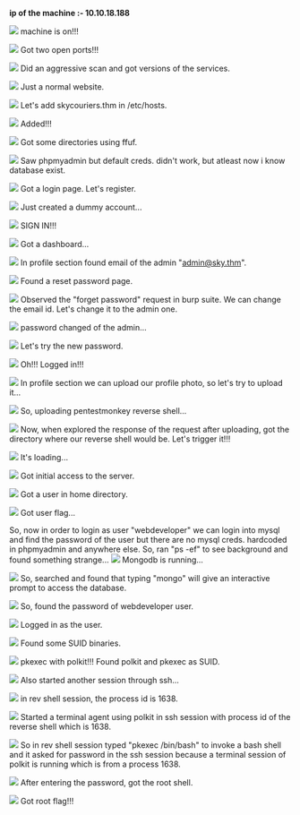 **ip of the machine :- 10.10.18.188**

![](attachment/8088f7c4c9f074f14a7d38582c9d15e2.png)
machine is on!!!

![](attachment/f6e7412c9796d582764ea005d87dd0af.png)
Got two open ports!!!

![](attachment/0874e2b8b8c55175ecfb638b9306c055.png)
Did an aggressive scan and got versions of the services.

![](attachment/8b9ca23d5c573fc8a9c759b8dcf5985c.png)
Just a normal website.

![](attachment/7af749f5b190950b89b692ae6688e505.png)
Let's add skycouriers.thm in /etc/hosts.

![](attachment/7a7d5f1bf2b4f0c2f9921149bf8296c3.png)
Added!!!

![](attachment/a9e9211d40345aaa3e7287f4e9e58b84.png)
Got some directories using ffuf.

![](attachment/e30b5bf360c00129e50cd59bb750619b.png)
Saw phpmyadmin but default creds. didn't work, but atleast now i know database exist.

![](attachment/73c4fd03cffbc4ddcb246202aad38cc8.png)
Got a login page. Let's register.

![](attachment/f33e8b6a5133d99ef7974a64e6f7a3e8.png)
Just created a dummy account...

![](attachment/28bfc016f06bcc25ee6ff5193b407297.png)
SIGN IN!!!

![](attachment/bd9c59ff16a324f5ead0e79b83272c39.png)
Got a dashboard...

![](attachment/78fa754c72aeb5e15ceead5cf5093791.png)
In profile section found email of the admin "admin@sky.thm".

![](attachment/03f0a60b9978bc0ac42dffc3c272f8fb.png)
Found a reset password page.

![](attachment/ecda7a89d9355ef1d3770946080e610a.png)
Observed the "forget password" request in burp suite. We can change the email id. Let's change it to the admin one.

![](attachment/48fcefafbee29d7b6d890385a8e7a683.png)
password changed of the admin...

![](attachment/089c1680acad5c14779e10765cac360c.png)
Let's try the new password.

![](attachment/215739e8dc5ba18365732173c1628e5a.png)
Oh!!! Logged in!!!

![](attachment/cb87af955d154be92bb940c56588630f.png)
In profile section we can upload our profile photo, so let's try to upload it...

![](attachment/8fd09ad04309cb34df73630d132523d9.png)
So, uploading pentestmonkey reverse shell...

![](attachment/88e1efecebfcd7aef74304f4947d6c58.png)
Now, when explored the response of the request after uploading, got the directory where our reverse shell would be. Let's trigger it!!!

![](attachment/8b86ae3827d2c14d7d8054f49164efea.png)
It's loading...

![](attachment/9bb3d57939c7e4efeaac2bd9634d3678.png)
Got initial access to the server.

![](attachment/c6e3476fec541b19adc512760c7b9172.png)
Got a user in home directory.

![](attachment/c42437b0106f8253d6e3b7f88812c374.png)
Got user flag...

So, now in order to login as user "webdeveloper" we can login into mysql and find the password of the user but there are no mysql creds. hardcoded in phpmyadmin and anywhere else. So, ran "ps -ef" to see background and found something strange...
![](attachment/724a3dd4d800596e950e934c34b879a6.png)
Mongodb is running...

![](attachment/f4a867dab0afa085a8c4f98613889d2a.png)
So, searched and found that typing "mongo" will give an interactive prompt to access the database.

![](attachment/5fd766a1c74a944fb569dec6b6073d9c.png)
So, found the password of webdeveloper user.

![](attachment/b74b2da8f11434804d0f35f6227f5430.png)
Logged in as the user.

![](attachment/571cc02af7bc1a075ab4bcdf7addf9ff.png)
Found some SUID binaries.

![](attachment/11aa4be89572a4b5de7652ba17d2d1aa.png)
pkexec with polkit!!! Found polkit and pkexec as SUID.

![](attachment/1693b51712126cea3e9fcf515f4c0524.png)
Also started another session through ssh...

![](attachment/38b2ebed8622c286829ca22ac4f06224.png)
in rev shell session, the process id is 1638.

![](attachment/92b60bb36dd01f82e88db55bb00d470d.png)
Started a terminal agent using polkit in ssh session with process id of the reverse shell which is 1638.

![](attachment/bfebc3ccfe44ed20149973635653264c.png)
So in rev shell session typed "pkexec /bin/bash" to invoke a bash shell and it asked for password in the ssh session because a terminal session of polkit is running which is from a process 1638.

![](attachment/afe84df305a47c215191b047b782acbd.png)
After entering the password, got the root shell.

![](attachment/6426536558c51303d67db1805cf93b95.png)
Got root flag!!!